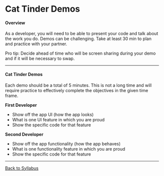 # Cat Tinder Demos

#### Overview
As a developer, you will need to be able to present your code and talk about the work you do. Demos can be challenging. Take at least 30 min to plan and practice with your partner.

Pro tip: Decide ahead of time who will be screen sharing during your demo and if it will be necessary to swap.

---
#### Cat Tinder Demos
Each demo should be a total of 5 minutes. This is not a long time and will require practice to effectively complete the objectives in the given time frame.

**First Developer**
- Show off the app UI (how the app looks)
- What is one UI feature in which you are proud
- Show the specific code for that feature

**Second Developer**
- Show off the app functionality (how the app behaves)
- What is one functionality feature in which you are proud
- Show the specific code for that feature


---
[Back to Syllabus](../../README.md#cat-tinder-demos)
